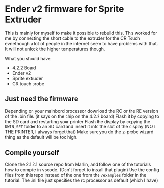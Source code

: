 # Ender v2 firmware for Sprite Extruder
This is mainly for myself to make it possible to rebuild this. This worked for me by connecting the short cable to the extruder for the CR Touch evnethough a lot of people in the internet seem to have problems with that. It will not unlock the higher temperatures though.

What you should have:
- 4.2.2 Board
- Ender v2
- Sprite extruder
- CR touch probe

## Just need the firmware
Depending on your mainbord processor download the RC or the RE version of the .bin file. (it says on the chip on the 4.2.2 board)
Flash it by copying to the SD card and restarting your printer
Flash the display by copying the `DWIN_SET` folder to an SD card and insert it into the slot of the display (NOT THE PRINTER, I always forget that)
Make sure you do the z-probe wizard thing as the default will be too high.


## Compile yourself
Clone the 2.1.2.1 source repo from Marlin, and follow one of the tutorials how to compile in vscode. (Don't forget to install that plugin)
Use the config files from this repo instead of the one from the `/examples` folder in the tutorial.
The .ini file just specifies the rc processor as default (which I have)